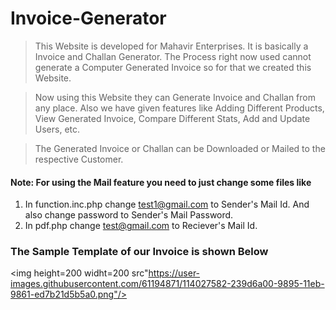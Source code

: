 # Invoice-Generator

> This Website is developed for Mahavir Enterprises. It is basically a Invoice and Challan Generator. The Process right now used cannot generate a Computer Generated Invoice so for that we created this Website.

> Now using this Website they can Generate Invoice and Challan from any place. Also we have given features like Adding Different Products, View Generated Invoice, Compare Different Stats, Add and Update Users, etc.

> The Generated Invoice or Challan can be Downloaded or Mailed to the respective Customer.

#### Note: For using the Mail feature you need to just change some files like 
1. In function.inc.php change test1@gmail.com to Sender's Mail Id. And also change password to Sender's Mail Password.
2. In pdf.php change test@gmail.com to Reciever's Mail Id.


### The Sample Template of our Invoice is shown Below
<img height=200 widht=200 src"https://user-images.githubusercontent.com/61194871/114027582-239d6a00-9895-11eb-9861-ed7b21d5b5a0.png"/>
